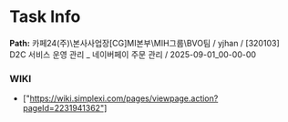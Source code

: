 # Task Info

**Path:** 카페24(주)\본사사업장\[CG]MI본부\MIH그룹\BVO팀 / yjhan / [320103] D2C 서비스 운영 관리 _ 네이버페이 주문 관리 / 2025-09-01_00-00-00

### WIKI
- ["https://wiki.simplexi.com/pages/viewpage.action?pageId=2231941362"]

